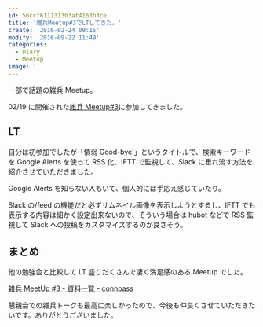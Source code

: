 ```yaml
---
id: 56ccf6111313b3af4163b3ce
title: '雑兵Meetup#3でLTしてきた。'
create: '2016-02-24 09:15'
modify: '2016-09-22 11:49'
categories:
  - Diary
  - Meetup
image: ''
---
```


一部で話題の雑兵 Meetup。

02/19 に開催された[雑兵 Meetup#3](https://connpass.com/event/24420/)に参加してきました。

## LT

自分は初参加でしたが「情弱 Good-bye!」というタイトルで、検索キーワードを Google Alerts を使って RSS 化、IFTT で監視して、Slack に垂れ流す方法を紹介させていただきました。

<div style="max-width:500px">
<script async class="speakerdeck-embed" data-id="a80962f186aa49de9f2fbb2371a96787" data-ratio="1.33333333333333" src="//speakerdeck.com/assets/embed.js"></script>
</div>

<!-- more -->

Google Alerts を知らない人もいて、個人的には手応え感じていたり。

Slack の/feed の機能だと必ずサムネイル画像を表示しようとするし、IFTT でも表示する内容は細かく設定出来ないので、そういう場合は hubot などで RSS 監視して Slack への投稿をカスタマイズするのが良さそう。

## まとめ

他の勉強会と比較して LT 盛りだくさんで凄く満足感のある Meetup でした。

[雑兵 MeetUp #3 - 資料一覧 - connpass](https://connpass.com/event/24420/presentation/)

懇親会での雑兵トークも最高に楽しかったので、今後も仲良くさせていただきたいです。ありがとうございました。
